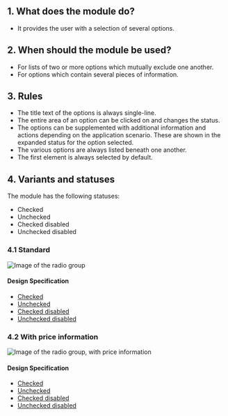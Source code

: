 ## 1. What does the module do? 
* It provides the user with a selection of several options.

## 2. When should the module be used? 
* For lists of two or more options which mutually exclude one another. 
* For options which contain several pieces of information.

## 3. Rules 
* The title text of the options is always single-line. 
* The entire area of an option can be clicked on and changes the status. 
* The options can be supplemented with additional information and actions depending on the application scenario. These are shown in the expanded status for the option selected. 
* The various options are always listed beneath one another. 
* The first element is always selected by default.

## 4. Variants and statuses 
The module has the following statuses: 
* Checked
* Unchecked
* Checked disabled
* Unchecked disabled

### 4.1 Standard
![Image of the radio group](https://raw.githubusercontent.com/sbb-design-systems/design-system-mobile-documentation/doku-update/documentation/modules/radio-group/images/MM20_ohne_Preis.png 'class: image')

#### Design Specification
*   [Checked](https://sbb.invisionapp.com/d/main#/console/14051805/322950113/inspect)
*   [Unchecked](https://sbb.invisionapp.com/d/main#/console/14051805/322950114/inspect)
*   [Checked disabled](https://sbb.invisionapp.com/d/main#/console/14051805/322950115/inspect)
*   [Unchecked disabled](https://sbb.invisionapp.com/d/main#/console/14051805/322950116/inspect)

### 4.2 With price information 
![Image of the radio group, with price information](https://raw.githubusercontent.com/sbb-design-systems/design-system-mobile-documentation/doku-update/documentation/modules/radio-group/images/MM20_mit_Preis.png 'class: image')

#### Design Specification
*   [Checked](https://sbb.invisionapp.com/d/main#/console/14051805/322950117/inspect)
*   [Unchecked](https://sbb.invisionapp.com/d/main#/console/14051805/322950118/inspect)
*   [Checked disabled](https://sbb.invisionapp.com/d/main#/console/14051805/322950119/inspect)
*   [Unchecked disabled](https://sbb.invisionapp.com/d/main#/console/14051805/322950120/inspect)


